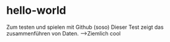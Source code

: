# hello-world
Zum testen und spielen mit Github (soso)
Dieser Test zeigt das zusammenführen von Daten. -->Ziemlich cool
